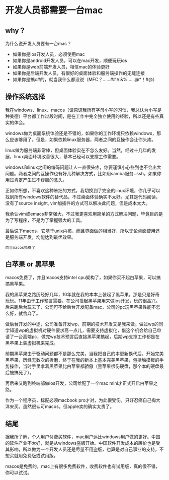 # 开发人员都需要一台mac

## why？

为什么说开发人员要有一台mac？

* 如果你是ios开发人员，必须使用mac
* 如果你是android开发人员，可以在mac开发，顺便玩玩ios
* 如果你是web前端开发人员，相信mac的体验更好
* 如果你是后端开发人员，有很好的桌面体验和服务端操作的无缝连接
* 如果你是搞c#的，就当我什么都没说（MFC？……##￥&%……@*！#@）

## 操作系统选择

我在windows、linux、macos（请原谅我所有字母小写的习惯，我总认为小写是种美德）平台都工作过段时间，是在工作中完全独立使用的经验，所以还是有些真实的体会。

windows做为桌面系统体验还是不错的，如果你的工作环境只依赖windows，那么应该够用了。但是，如果依赖linux服务器，两者之间的互操作会让你头疼。

linux做为服务端非常棒，但桌面体验实在不怎么友好。当然，经过十几年的发展，linux桌面环境改善很大，基本已经可以支撑工作需要。

windows和linux之间的编码问题让人一直很头疼，你要谨慎小心些到也不会出大问题。两者之间的互操作也有好几种解决方式，比如用samba服务+ssh，如果你用过肯定产生过不舒服的念头。

正如你所想，不喜欢这种笨拙的方式，我切换到了完全的linux环境，你几乎可以找到所有windows软件的替代品，不过桌面体验确实不太好。尤其是代码阅读，没有了source insight, vim加插件的方式可以解决此问题，但是成本太大。

我承认vim或emacs非常强大，不过我更喜欢用简单的方式解决问题，毕竟目的是为了写程序，不是为了掌握强大的工具。

最后说下macos，它基于unix内核，而且界面做的相当好，所以无论桌面使用还是服务端开发，均能达到最优效果。

	而且macos免费了


## 白苹果 or 黑苹果

macos免费了，并且macos支持intel cpu架构了，如果你买不起白苹果，可以搞搞黑苹果。

我的黑苹果之路历经好几年，10年就在我的本本上装起了黑苹果，那是只是好奇玩玩。11年由于工作预言需要，在公司搭起黑苹果用来做ios开发，玩的很高兴。后来跑后台玩去了，公司可不给后台开发配备mac，公司的pc玩黑苹果性能不怎么好，就舍弃了。

做后台开发的中途，公司准备开发wp，前期的技术开发又是我来做。做过wp的同学知道wp的虚拟机对硬件要求高一点儿，需要支持虚拟化，借这个机会给自己申请了一台高端pc，做完wp技术预言后直接黑苹果搞起，后期wp支撑工作都是在黑苹果上装虚拟机来完成。

前期黑苹果由于驱动问题都不是那么完美，当我把自己的本更新换代后，开始完美黑苹果，历经无数次的折磨，终于在我的新本上基本完美黑苹果，包括触摸板的手势操作，当时手里拿着黑苹果比白苹果都骄傲（黑苹果很伤硬盘，那个本的硬盘最后被搞死了）。

再后来又跑到终端部做ios开发，公司给配了一个mac mini才正式开启白苹果之路。

作为一个程序员，标配必须macbook pro才对，为此很受伤，只好忍痛自己掏大洋来买。虽然很认可macos，但apple卖的确实太贵了。

## 结尾

据我所了解，个人用户付费买软件，mac用户远比windows用户做的更好。中国的软件产业不太好，就是从windows盗版开始。中国软件开发成本的廉价也是受其影响，所以做为一个开发人员还是尽量不用盗版，也算是对自己事业的支持，不想买就用免费版或试用版。

macos是免费的，mac上有很多免费软件，收费软件也有试用版，真的很不错，你可以试试。



